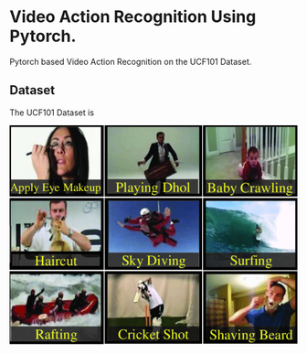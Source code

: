 # **Video Action Recognition Using Pytorch.**

Pytorch based Video Action Recognition on the UCF101 Dataset. 

## Dataset ##

The UCF101 Dataset is 

![](/figures/UCF101_examples.png)

